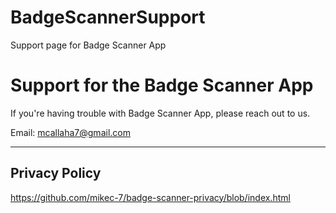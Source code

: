 # BadgeScannerSupport
Support page for Badge Scanner App

# Support for the Badge Scanner App

If you're having trouble with Badge Scanner App, please reach out to us.

Email: mcallaha7@gmail.com

---

## Privacy Policy

https://github.com/mikec-7/badge-scanner-privacy/blob/index.html
